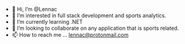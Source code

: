 - 👋 Hi, I’m @Lennac
- 👀 I’m interested in full stack development and sports analytics.
- 🌱 I’m currently learning .NET
- 💞️ I’m looking to collaborate on any application that is sports related.
- 📫 How to reach me ... lennac@protonmail.com

<!---
Lennac/Lennac is a ✨ special ✨ repository because its `README.md` (this file) appears on your GitHub profile.
You can click the Preview link to take a look at your changes.
--->
